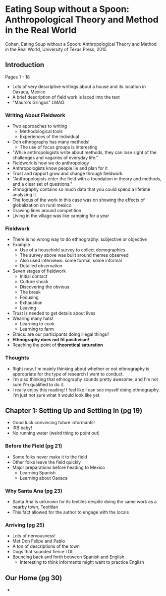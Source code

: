 # Eating Soup without a Spoon: Anthropological Theory and Method in the Real World

Cohen, Eating Soup without a Spoon: Anthropological Theory and Method in 
    the Real World, University of Texas Press, 2015

## Introduction

Pages 1 - 18

- Lots of very descriptive writings about a house and 
  its location in Oaxaca, Mexico
- A brief description of field work is laced into the text
- "Mauro's Gringos" LMAO

### Writing About Fieldwork

- Two approaches to writing
  - Methodological tools
  - Experiences of the individual
- Ooh ethnography has many methods!
  - The use of focus groups is interesting
- "While anthropologists write about methods, they can lose sight
  of the challenges and vagaries of everyday life."
- Fieldwork is how we do anthropology
- Anthropologists know people lie and plan for it
- Trust and rapport grow and change through fieldwork
- "Anthropologists enter the field with a foundation in theory
  and methods, and a clear set of questions."
- Ethnography contains so much data that you could spend
  a lifetime analyzing it
- The focus of the work in this case was on showing the
  effects of globalization on rural mexico
- Drawing lines around competition
- Living in the village was like camping for a year

### Fieldwork

- There is no wrong way to do ethnography: subjective or objective
- Example
  - Use of a household survey to collect demographics
  - The survey above was built around themes observed
  - Also used interviews: some formal, some informal
  - Detailed observation
- Seven stages of fieldwork
  - Initial contact
  - Culture shock
  - Discovering the obvious
  - The break
  - Focusing
  - Exhaustion
  - Leaving
- Trust is needed to get details about lives
- Wearing many hats!
  - Learning to cook
  - Learning to farm
- Ethics: are our participants doing illegal things?
- **Ethnography does not fit positivism!**
- Reaching the point of **theoretical saturation**

### Thoughts

- Right now, I'm mainly thinking about whether or
  not ethnography is appropriate for the type of 
  research I want to conduct.
- I'm also thinking that ethnography sounds pretty
  awesome, and I'm not sure I'm qualified to do it. 
- I really enjoy this reading! I feel like I can
  see myself doing ethnography. I'm just not sure
  what it would look like yet. 

## Chapter 1: Setting Up and Settling In (pg 19)

- Good luck convincing future informants!
- IRB baby!
- No running water (weird thing to point out)

### Before the Field (pg 21)

- Some folks never make it to the field
- Other folks leave the field quickly
- Major preparations before heading to Mexico
  - Learning Spanish
  - Learning about Oaxaca

### Why Santa Ana (pg 23)

- Santa Ana is unknown for its textiles despite doing the same
  work as a nearby town, Teotitlan
- This fact allowed for the author to engage with the locals

### Arriving (pg 25)

- Lots of nervousness!
- Met Don Felipe and Pablo
- A ton of descriptions of the town
- Dogs that sounded fierce LOL
- Bouncing back and forth between Spanish and English
  - Interesting to think informants might want to practice English
  
## Our Home (pg 30)

- 
